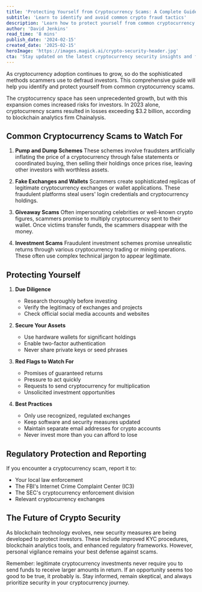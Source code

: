 ```yaml
---
title: 'Protecting Yourself from Cryptocurrency Scams: A Complete Guide'
subtitle: 'Learn to identify and avoid common crypto fraud tactics'
description: 'Learn how to protect yourself from common cryptocurrency scams with this comprehensive guide. Discover the most prevalent fraud tactics, essential security measures, and best practices for safe crypto investing.'
author: 'David Jenkins'
read_time: '8 mins'
publish_date: '2024-02-15'
created_date: '2025-02-15'
heroImage: 'https://images.magick.ai/crypto-security-header.jpg'
cta: 'Stay updated on the latest cryptocurrency security insights and fraud prevention strategies by following us on LinkedIn. Our expert team regularly shares critical updates and tips to keep your digital assets safe.'
---
```


As cryptocurrency adoption continues to grow, so do the sophisticated methods scammers use to defraud investors. This comprehensive guide will help you identify and protect yourself from common cryptocurrency scams.

The cryptocurrency space has seen unprecedented growth, but with this expansion comes increased risks for investors. In 2023 alone, cryptocurrency scams resulted in losses exceeding $3.2 billion, according to blockchain analytics firm Chainalysis.

## Common Cryptocurrency Scams to Watch For

1. **Pump and Dump Schemes**
   These schemes involve fraudsters artificially inflating the price of a cryptocurrency through false statements or coordinated buying, then selling their holdings once prices rise, leaving other investors with worthless assets.

2. **Fake Exchanges and Wallets**
   Scammers create sophisticated replicas of legitimate cryptocurrency exchanges or wallet applications. These fraudulent platforms steal users' login credentials and cryptocurrency holdings.

3. **Giveaway Scams**
   Often impersonating celebrities or well-known crypto figures, scammers promise to multiply cryptocurrency sent to their wallet. Once victims transfer funds, the scammers disappear with the money.

4. **Investment Scams**
   Fraudulent investment schemes promise unrealistic returns through various cryptocurrency trading or mining operations. These often use complex technical jargon to appear legitimate.

## Protecting Yourself

1. **Due Diligence**
   - Research thoroughly before investing
   - Verify the legitimacy of exchanges and projects
   - Check official social media accounts and websites

2. **Secure Your Assets**
   - Use hardware wallets for significant holdings
   - Enable two-factor authentication
   - Never share private keys or seed phrases

3. **Red Flags to Watch For**
   - Promises of guaranteed returns
   - Pressure to act quickly
   - Requests to send cryptocurrency for multiplication
   - Unsolicited investment opportunities

4. **Best Practices**
   - Only use recognized, regulated exchanges
   - Keep software and security measures updated
   - Maintain separate email addresses for crypto accounts
   - Never invest more than you can afford to lose

## Regulatory Protection and Reporting

If you encounter a cryptocurrency scam, report it to:
- Your local law enforcement
- The FBI's Internet Crime Complaint Center (IC3)
- The SEC's cryptocurrency enforcement division
- Relevant cryptocurrency exchanges

## The Future of Crypto Security

As blockchain technology evolves, new security measures are being developed to protect investors. These include improved KYC procedures, blockchain analytics tools, and enhanced regulatory frameworks. However, personal vigilance remains your best defense against scams.

Remember: legitimate cryptocurrency investments never require you to send funds to receive larger amounts in return. If an opportunity seems too good to be true, it probably is. Stay informed, remain skeptical, and always prioritize security in your cryptocurrency journey.